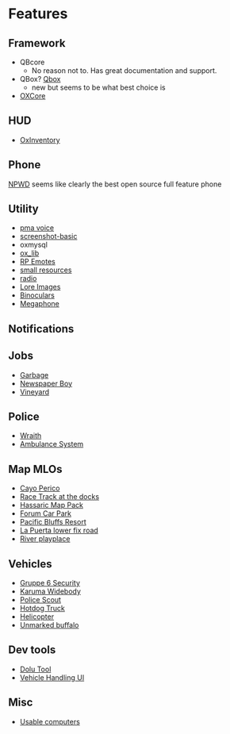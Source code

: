 # Features

## Framework

- QBcore
  - No reason not to. Has great documentation and support.
- QBox? [Qbox](https://github.com/Qbox-project/qbx_core)
  - new but seems to be what best choice is
- [OXCore](https://github.com/overextended/ox_core)

## HUD

- [OxInventory](https://forum.cfx.re/t/free-ox-inventory-slot-based-inventory-with-metadata/4797345)

## Phone

[NPWD](https://projecterror.dev/docs/)
seems like clearly the best open source full feature phone

## Utility

- [pma voice](https://github.com/AvarianKnight/pma-voice)
- [screenshot-basic](https://github.com/project-error/screenshot-basic)
- oxmysql
- [ox_lib](https://github.com/overextended/ox_lib)
- [RP Emotes](https://forum.cfx.re/t/free-rpemotes-reborn-a-standalone-emote-system-for-fivem/5219460)
- [small resources](https://github.com/Qbox-Project/qbx_smallresources)
- [radio](https://forum.cfx.re/t/free-basic-radio-system-stg-qb-esx-qbox/5302414)
- [Lore Images](https://forum.cfx.re/t/free-1300-fivem-lore-friendly-optimized-inventory-images/5220858)
- [Binoculars](https://forum.cfx.re/t/free-binoculars-system-esx-qb-core-qbx-custom/5298553)
- [Megaphone](https://forum.cfx.re/t/free-megaphone-script/5049366)

## Notifications

## Jobs

- [Garbage](https://forum.cfx.re/t/free-qbox-garbage-job/5306286)
- [Newspaper Boy](https://forum.cfx.re/t/free-esx-qb-nd-randolio-newspaper-delivery/5217208)
- [Vineyard](https://forum.cfx.re/t/free-esx-qb-qbx-advanced-vineyard/5280620)

## Police

- [Wraith](https://forum.cfx.re/t/release-wraith-ars-2x-police-radar-and-plate-reader-v1-3-1/1058277)
- [Ambulance System](https://forum.cfx.re/t/free-advanced-ambulance-system-nd-ox-qbx/5302795/8)

## Map MLOs

- [Cayo Perico](https://forum.cfx.re/t/the-cayo-perico-island-available-for-fivem/1897446)
- [Race Track at the docks](https://forum.cfx.re/t/free-map-race-track-at-the-port-of-los-santos/5303303)
- [Hassaric Map Pack](https://forum.cfx.re/t/mlo-all-hassaric-s-maps-for-free/4776406)
- [Forum Car Park](https://forum.cfx.re/t/free-forum-drive-car-park-thug-car-park/5301866)
- [Pacific Bluffs Resort](https://forum.cfx.re/t/map-free-pacific-bluffs-island-resort/5226856)
- [La Puerta lower fix road](https://forum.cfx.re/t/free-fix-road/5284322)
- [River playplace](https://forum.cfx.re/t/map-free-los-santos-river-recreation-area/5218260)

## Vehicles

- [Gruppe 6 Security](https://forum.cfx.re/t/release-the-security-pack/5301860)
- [Karuma Widebody](https://forum.cfx.re/t/free-kuruma-widebody/5302420)
- [Police Scout](https://forum.cfx.re/t/free-lore-friendly-police-scout-2020-callsign-system/5295098)
- [Hotdog Truck](https://forum.cfx.re/t/standalone-free-jakes-hotdog-van/5222792)
- [Helicopter](https://forum.cfx.re/t/free-police-helicopter-supervolito/5219443)
- [Unmarked buffalo](https://forum.cfx.re/t/free-unmarked-buffalo-4-police-vehicle/5198223)

## Dev tools

- [Dolu Tool](https://forum.cfx.re/t/dolu-tool-mlo-debugging-object-spawner-more/5000677)
- [Vehicle Handling UI](https://forum.cfx.re/t/free-fivem-vehicle-handling-editor/5307285)

## Misc

- [Usable computers](https://forum.cfx.re/t/free-computers-usable-computers-with-attention-to-detail/5224167)
